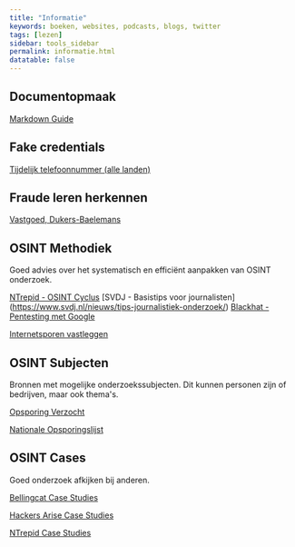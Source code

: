 ```yaml
---
title: "Informatie"
keywords: boeken, websites, podcasts, blogs, twitter
tags: [lezen]
sidebar: tools_sidebar
permalink: informatie.html
datatable: false
---
```


## Documentopmaak
 
[Markdown Guide](https://www.markdownguide.org)

## Fake credentials
 
[Tijdelijk telefoonnummer (alle landen)](https://quackr.io/)

## Fraude leren herkennen

[Vastgoed, Dukers-Baelemans](https://www.dukers-baelemans.nl/nieuws/vastgoedcriminaliteit-lijkt-overal-te-zijn-hoe-herken-je-het/)

## OSINT Methodiek

Goed advies over het systematisch en efficiënt aanpakken van OSINT onderzoek.

[NTrepid - OSINT Cyclus](https://ntrepidcorp.com/case-studies/breaking-down-the-osint-cycle/)
[SVDJ - Basistips voor journalisten] (https://www.svdj.nl/nieuws/tips-journalistiek-onderzoek/)
[Blackhat - Pentesting met Google](https://www.blackhat.com/presentations/bh-europe-05/BH_EU_05-Long.pdf)

[Internetsporen vastleggen](https://internetsporen.nl/)

## OSINT Subjecten

Bronnen met mogelijke onderzoekssubjecten. Dit kunnen personen zijn of bedrijven, maar ook thema's.

[Opsporing Verzocht](https://opsporingverzocht.avrotros.nl/)

[Nationale Opsporingslijst](https://www.politie.nl/gezocht-en-vermist/nationale-opsporingslijst)

## OSINT Cases

Goed onderzoek afkijken bij anderen.

[Bellingcat Case Studies](https://www.bellingcat.com/category/resources/case-studies/)

[Hackers Arise Case Studies](https://www.hackers-arise.com/osint-case-studies)

[NTrepid Case Studies](https://ntrepidcorp.com/category/case-studies/)
